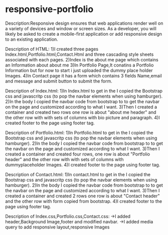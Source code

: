 # responsive-portfolio

  Description:Responsive design ensures that web applications render well on a variety of devices and window or screen sizes. As a developer, you will likely be asked to create a mobile-first application or add responsive design to an existing application.
  
  Description of HTML:
  1)I created three pages Index.html,Portfolio.html,Contact.Html and three cascading style sheets associated with each pages.
  2)Index is the about me page which contains an Information about about me
  3)In Portfolio Page,It conatins a Portfolio Information but for now to start i just uploaded the dummy place holder Images.
  4)In Contact page it has a form which contains 3 fields Name,email and message and submit button to submit the form.

  Description of Index.html:
  1)In Index.html to get in the <head> I copied the Bootstrap css and javascritp css (to pop the navbar elements when using hamburger).
  2)In the body I copied the navbar code from bootstrap to to get the navbar on the page and customized according to what I want.
  3)Then I created a container and created two rows one row is about "about me header" and the other  row with with sets of columns with bio picture and paragraph.
  4)I created footer to the page using footer tag.

  Description of Portfolio.html:
  1)In Portfolio.html to get in the <head> I copied the Bootstrap css and javascritp css (to pop the navbar elements when using hamburger).
  2)In the body I copied the navbar code from bootstrap to to get the navbar on the page and customized according to what I want.
  3)Then I created a container and created four rows,  one row is about "Portfolio header" and the other  row with with sets of columns with dummyplaceholder Images.
  4)I created footer to the page using footer tag.

  Description of Contact.html:
  1)In contact.html to get in the <head> I copied the Bootstrap css and javascritp css (to pop the navbar elements when using hamburger).
  2)In the body I copied the navbar code from bootstrap to to get the navbar on the page and customized according to what I want.
  3)Then I created a container and created 2 rows one row is about "Contact header" and the other row with form copied from bootstrap.
  4)I created footer to the page using footer tag.
  
Description of Index.css,Portfolio.css,Contact.css:
->I added header,Background Image,footer and modified navbar.
->I added media query to add responsive layout,responsive Images





